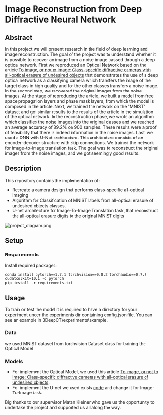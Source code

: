 # Image Reconstruction from Deep Diffractive Neural Network 
## Abstract
In this project we will present research in the field of deep learning and image reconstruction.
The goal of the project was to understand whether it is possible to recover an image from a noise image passed through a deep optical network.
First we reproduced an Optical Network based on the article [To image, or not to image: Class-specific diffractive cameras with all-optical erasure of undesired objects](https://arxiv.org/abs/2205.13122) that demonstrates the use of a deep optical network as a classifying camera which transfers the image of the target class in high quality and for the other classes transfers a noise image.
In the second step, we recovered the original images from the noise images.
At the stage of reproducing the article, we built a model from free space propagation layers and phase mask layers, from which the model is composed in the article.
Next, we trained the network on the "MNIST" dataset and got similar results to the results of the article in the simulation of the optical network.
In the reconstruction phase, we wrote an algorithm which classifies the noise images into the original classes and we reached an average accuracy of 89.2% on 900 samples.
These results were a proof of feasibility that there is indeed information in the noise images. Last, we used a DNN with U-Net architecture.
This architecture consists of an encoder-decoder structure with skip connections.
We trained the network for image-to-image translation task.
The goal was to reconstruct the original images from the noise images, and we got seemingly good results.

## Description
This repository contains the implementation of:
* Recreate a camera design that performs class-specific all-optical imaging
* Algorithm for Classification of MNIST labels from all-optical erasure of undesired objects classes.
* U-net architecture for Image-To-Image Translation task, that reconstruct the all-optical erasure digits to the original MNIST digits

![project_diagram.png](project_diagram.png.png)


## Setup
### Requirements


Install required packages:
```
conda install pytorch==1.7.1 torchvision==0.8.2 torchaudio==0.7.2 cudatoolkit=10.1 -c pytorch
pip install -r requirements.txt
```

## Usage
To train or test the model it is required to have a directory for your experiment under the experiments dir containing config.json file.
You can see an example in 3DeepCT\experiments\example.


### Data
we used MNIST dataset from torchvision Dataset class for training the Optical Model

### Models
* For implement the Optical Model, we used this article [To image, or not to image: Class-specific diffractive cameras with all-optical erasure of undesired objects](https://arxiv.org/abs/2205.13122).
* For implement the U-net we used exists [code](https://github.com/nikhilroxtomar/Semantic-Segmentation-Architecture/blob/main/PyTorch/unet.py) and change it for Image-To-Image task.



Big thanks to our supervisor Matan Kleiner who gave us the opportunity to undertake the project and supported us all along the way.

